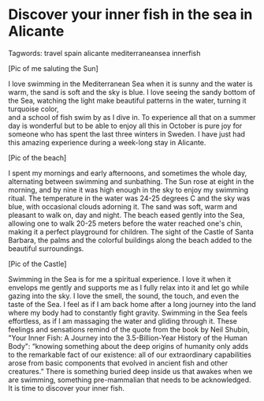 # Discover your inner fish in the sea in Alicante

Tagwords: travel spain alicante mediterraneansea innerfish

[Pic of me saluting the Sun]

I love swimming in the Mediterranean Sea when it is sunny and the water is warm, 
the sand is soft and the sky is blue. I love seeing the sandy bottom of the Sea, 
watching the light make beautiful patterns in the water, turning it turquoise color,  
and a school of fish swim by as I dive in. To experience all that on a summer day is 
wonderful but to be able to enjoy all this in October is pure joy for someone 
who has spent the last three winters in Sweden. I have just had this
amazing experience during a week-long stay in Alicante.

[Pic of the beach]

I spent my mornings and early afternoons, and sometimes the whole day, alternating between swimming and 
sunbathing. The Sun rose at eight in the morning, and by nine it was high enough in the sky to enjoy my swimming ritual. 
The temperature in the water was 24-25 degrees C and the sky was blue, with occasional clouds adorning it. 
The sand was soft, warm and pleasant to walk on, day and night. The beach eased gently into the Sea, 
allowing one to walk 20-25 meters before the water reached one's chin, making it a perfect playground 
for children. The sight of the Castle of Santa Barbara, the palms and the colorful buildings along 
the beach added to the beautiful surroundings. 

[Pic of the Castle]

Swimming in the Sea is for me a spiritual experience. I love it when it envelops me gently and supports
me as I fully relax into it and let go while gazing into the sky. I love the smell, the sound, the touch,
and even the taste of the Sea. I feel as if I am back home after a long journey into the land 
where my body had to constantly fight gravity. Swimming in the Sea feels effortless, as if I am massaging
the water and gliding through it. These feelings and sensations remind of the quote from the book by
Neil Shubin, "Your Inner Fish: A Journey into the 3.5-Billion-Year History of the Human Body": 
“knowing something about the deep origins of humanity only adds to the remarkable fact of our existence: all of our extraordinary capabilities arose from basic components that evolved in ancient fish and other creatures.” There is 
something buried deep inside us that awakes when we are swimming, something pre-mammalian that needs to be 
acknowledged. It is time to discover your inner fish. 





